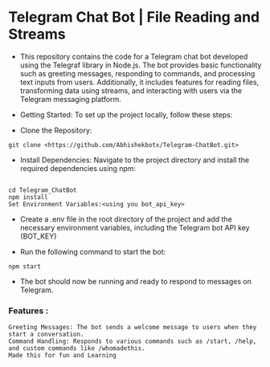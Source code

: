 

# Telegram Chat Bot | File Reading and Streams

* This repository contains the code for a Telegram chat bot developed using the Telegraf library in Node.js. The bot provides basic functionality such as greeting messages, responding to commands, and processing text inputs from users. Additionally, it includes features for reading files, transforming data using streams, and interacting with users via the Telegram messaging platform.

* Getting Started:
To set up the project locally, follow these steps:

* Clone the Repository:

```
git clone <https://github.com/Abhishekbotx/Telegram-ChatBot.git>

```
* Install Dependencies:
Navigate to the project directory and install the required dependencies using npm:

```

cd Telegram_ChatBot
npm install
Set Environment Variables:<using you bot_api_key>
```

* Create a .env file in the root directory of the project and add the necessary environment variables, including the Telegram bot API key (BOT_KEY)

* Run the following command to start the bot:

```
npm start

```
 * The bot should now be running and ready to respond to messages on Telegram.


### Features :
```
Greeting Messages: The bot sends a welcome message to users when they start a conversation.
Command Handling: Responds to various commands such as /start, /help, and custom commands like /whomadethis.
Made this for fun and Learning




